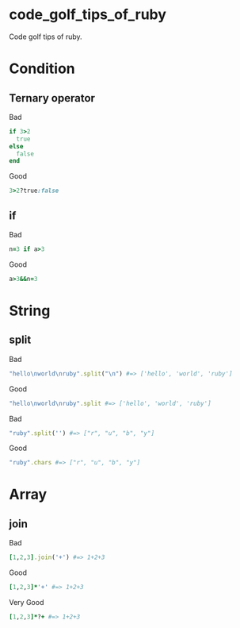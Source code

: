 # code_golf_tips_of_ruby
Code golf tips of ruby.

# Condition

## Ternary operator

Bad

```ruby
if 3>2
  true
else
  false
end
```

Good

```ruby
3>2?true:false
```

## if

Bad

```ruby
n=3 if a>3
```

Good

```ruby
a>3&&n=3
```

# String

## split

Bad

```ruby
"hello\nworld\nruby".split("\n") #=> ['hello', 'world', 'ruby']
```

Good

```ruby
"hello\nworld\nruby".split #=> ['hello', 'world', 'ruby']
```

Bad

```ruby
"ruby".split('') #=> ["r", "u", "b", "y"]
```

Good

```ruby
"ruby".chars #=> ["r", "u", "b", "y"]
```

# Array

## join

Bad

```ruby
[1,2,3].join('+') #=> 1+2+3
```

Good

```ruby
[1,2,3]*'+' #=> 1+2+3
```

Very Good

```ruby
[1,2,3]*?+ #=> 1+2+3
```
